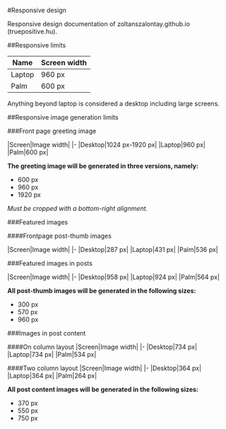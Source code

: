 #Responsive design

Responsive design documentation of zoltanszalontay.github.io (truepositive.hu).

##Responsive limits

| Name |Screen width|
|-|-|
|Laptop|960 px|
|Palm|600 px|


Anything beyond laptop is considered a desktop including large screens.


##Responsive image generation limits

###Front page greeting image

|Screen|Image width|
|-
|Desktop|1024 px-1920 px|
|Laptop|960 px|
|Palm|600 px|

**The greeting image will be generated in three versions, namely:** 
* 600 px 
* 960 px 
* 1920 px 

*Must be cropped with a bottom-right alignment.*

###Featured images

####Frontpage post-thumb images

|Screen|Image width|
|-
|Desktop|287 px|
|Laptop|431 px|
|Palm|536 px|

###Featured images in posts

|Screen|Image width|
|-
|Desktop|958 px|
|Laptop|924 px|
|Palm|564 px|

**All post-thumb images will be generated in the following sizes:**
* 300 px 
* 570 px 
* 960 px

###Images in post content

####On column layout
|Screen|Image width|
|-
|Desktop|734 px|
|Laptop|734 px|
|Palm|534 px|

####Two column layout
|Screen|Image width|
|-
|Desktop|364 px|
|Laptop|364 px|
|Palm|264 px|

**All post content images will be generated in the following sizes:**
* 370 px 
* 550 px 
* 750 px